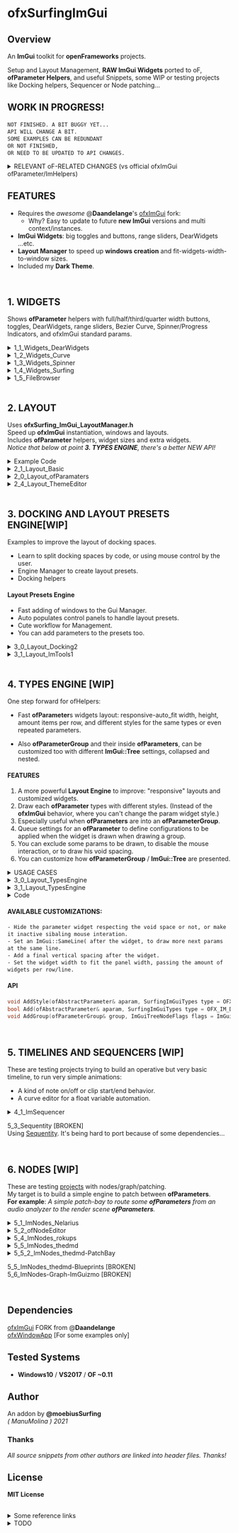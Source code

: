 ofxSurfingImGui
=============================

## Overview
An **ImGui** toolkit for **openFrameworks** projects.  

Setup and Layout Management, **RAW ImGui Widgets** ported to oF, **ofParameter Helpers**, and useful Snippets, some WIP or testing projects like Docking helpers, Sequencer or Node patching...   

## WORK IN PROGRESS!  
```
NOT FINISHED. A BIT BUGGY YET...
API WILL CHANGE A BIT.  
SOME EXAMPLES CAN BE REDUNDANT  
OR NOT FINISHED,  
OR NEED TO BE UPDATED TO API CHANGES.
```

<details>
  <summary>RELEVANT oF-RELATED CHANGES (vs official ofxImGui ofParameter/ImHelpers)</summary>
  <p>

- Simplified **oF Helpers** to use **ofParameters** easy and better. 
    * _ImHelpers.h_ has been rewritten to ofxSurfing_ImGui_ofHelpers.h_.
    * Widgets, windows/trees now are more customizable. 
    * Removed all old windows/tree methods.
    * Removed all the _WindowOpen/Settings_ stuff.
    * Removed all the old _GetUniqueName_ engine from **ofxImGui**. 
    * Now using PushId()/PopID() approach on each widget.
    * NEW: All the Layout/Styles Management.
  </p>
</details>

## FEATURES 
* Requires the _awesome_ @**Daandelange**'s [ofxImGui](https://github.com/Daandelange/ofxImGui/) fork: 
    - Why? Easy to update to future **new ImGui** versions and multi context/instances.
* **ImGui Widgets**: big toggles and buttons, range sliders, DearWidgets ...etc.
* **Layout Manager** to speed up **windows creation** and fit-widgets-width-to-window sizes.
* Included my **Dark Theme**.

<BR>

## 1. WIDGETS
Shows **ofParameter** helpers with full/half/third/quarter width buttons, toggles, DearWidgets, range sliders, Bezier Curve, Spinner/Progress Indicators, and ofxImGui standard params.  

<details>
  <summary>1_1_Widgets_DearWidgets</summary>
  <p>

![image](/docs/1_1_Widgets_DearWidgets.PNG?raw=true "image")  
Includes range sliders with **ofParameters**, responsive button/toggles and the awesome [DearWidgets](https://github.com/soufianekhiat/DearWidgets) from **@soufianekhiat**.  
  </p>
</details>

<details>
  <summary>1_2_Widgets_Curve</summary>
  <p>

![image](/docs/1_2_Widgets_Curve.PNG?raw=true "image")  
Includes bezier curves and usable tween/easing functions.  
  </p>
</details>

<details>
  <summary>1_3_Widgets_Spinner</summary>
  <p>

![image](/docs/1_3_Widgets_Spinner.gif?raw=true "image")  
Includes wait and progression spinners.  
  </p>
</details>

<details>
  <summary>1_4_Widgets_Surfing</summary>
  <p>

![image](/docs/1_4_Widgets_Surfing.PNG?raw=true "image")  
Includes a **matrix button clicker selector** linked to an **ofParameter<int>** (aka preset index), small tooltips, spin clicker, and the awesome gradient engine from [@galloscript](https://twitter.com/galloscript) from his [Github Gist](https://gist.github.com/galloscript/8a5d179e432e062550972afcd1ecf112).  
  </p>
</details>

<details>
  <summary>1_5_FileBrowser</summary>
  <p>

![image](/docs/1_5_FileBrowser.PNG?raw=true "image")  
  </p>
</details>

<BR>

## 2. LAYOUT

Uses **ofxSurfing_ImGui_LayoutManager.h**  
Speed up **ofxImGui** instantiation, windows and layouts.  
Includes **ofParameter** helpers, widget sizes and extra widgets.  
_Notice that below at point **3. TYPES ENGINE**, there's a better NEW API!_ 

<details>
  <summary>Example Code</summary>
  <p>
  
  ![image](/docs/2_1_2_Layout_Basic.PNG?raw=true "image")  

ofApp.h
```.cpp
#include "ofxSurfingImGui.h"

ofxSurfing_ImGui_Manager guiManager;

ofParameter<bool> bGui{ "Show Gui", true };

ofParameter<bool> bEnable{ "Enable", true };
ofParameter<bool> b1{ "b1", false };
ofParameter<bool> b2{ "b2", false };
ofParameter<bool> b3{ "b3", false };
```
ofApp.cpp
```.c++
void ofApp::setup() 
{ 
    guiManager.setup(); 
    // Instantiates and configures all the required ofxImGui stuff inside:
    // Font, theme, autodraw, layout store/recall, multi context/instances, ofParams Helpers and other customizations.
}
    
void ofApp::draw() 
{ 
    guiManager.begin();
    if (bGui) // -> This param makes the close button functional
    {
        guiManager.beginWindow("Window", (bool *)&bGui.get(), ImGuiWindowFlags_None);
        {
            ofxImGuiSurfing::AddToggleRoundedButton(bEnable);
            if (bEnable)
            {
                // Precalculate common widgets sizes to fit current window, "to be responsive".
                float _w1 = ofxImGuiSurfing::getWidgetsWidth(1); // 1 widget full width
                float _w2 = ofxImGuiSurfing::getWidgetsWidth(2); // 2 widgets half width
                float _w3 = ofxImGuiSurfing::getWidgetsWidth(3); // 3 widgets third width
                float _w4 = ofxImGuiSurfing::getWidgetsWidth(4); // 4 widgets quarter width
                float _h = ofxImGuiSurfing::getWidgetsHeightRelative(); // one unit height relative to ImGui theme

                //-

                /* Draw RAW ImGui or SurfingWidgets with ofParameters */

                // One widget full with and theme height. The callback is handled by the param listeners.
                ofxImGuiSurfing::AddBigToggle(b1); 

                // Two widgets same line/row with the 50% of window panel width 
                if (ofxImGuiSurfing::AddBigButton(b2, _w2, _h)) {
                  /* This acts as callback. No parameter listener required. */
                }
                ImGui::SameLine();
                if (ofxImGuiSurfing::AddBigButton(b3, _w2, _h)) {
                  
                }

                // Or using raw ImGui
                // Three widgets and fit width in one line
                if (ImGui::Button("START", ImVec2(_w3, _h))) {}
                ImGui::SameLine();
                if (ImGui::Button("STOP", ImVec2(_w3, _h))) {}
                ImGui::SameLine();
                if (ImGui::Button("REPLAY", ImVec2(_w3, _h))) {}
            }
        }
        guiManager.endWindow();
    }
    guiManager.end();
}
```
  </p>
</details>

<details>
  <summary>2_1_Layout_Basic</summary>
  <p>

![image](/docs/2_1_Layout_Basic.PNG?raw=true "image")  
  </p>
</details>

<details>
  <summary>2_0_Layout_ofParamaters</summary>
  <p>

![image](/docs/2_0_Layout_ofParamaters.gif?raw=true "image")  
Includes **ofParameter** and **ofParameterGroup** helpers and customize how groups are presented: collapsed/expanded, hidden header, **ImGui::Tree/ImGui::TreeEx** ...etc.  
[BROKEN]  
  </p>
</details>

<details>
  <summary>2_4_Layout_ThemeEditor</summary>
  <p>

![image](/docs/2_4_Layout_ThemeEditor.PNG?raw=true "image")  
  </p>

This is a helper for tweaking your Themes: testings sizes, layout, and colors, and alternate fonts.  
Notice that you need to export the new modified theme code trhought the clipboard and to paste to a new function/theme manually.  
There's not an automatic-fully-functional, save preset/load theme designer!  
</details>

<BR>

## 3. DOCKING AND LAYOUT PRESETS ENGINE[WIP]

Examples to improve the layout of docking spaces. 
* Learn to split docking spaces by code, or using mouse control by the user.
* Engine Manager to create layout presets.
* Docking helpers

#### Layout Presets Engine
* Fast adding of windows to the Gui Manager.
* Auto populates control panels to handle layout presets.
* Cute workflow for Management.
* You can add parameters to the presets too. 

<details>
  <summary>3_0_Layout_Docking2</summary>
  <p>

![image](/docs/3_0_Layout_Docking2.gif?raw=true "gif")  
Learn to Split layout spaces by code.  
  </p>
</details>

<details>
  <summary>3_1_Layout_ImTools1</summary>
  <p>

![image](/docs/3_1_Layout_ImTools1.PNG?raw=true "image")  
  </p>

Uses [ImTools](https://github.com/aiekick/ImTools) from **@aiekick**: "_Its a class for manage docking panes in an easy way, display (panes, menu, pane dialog), load/save, auto layout, etc..._". **WIP** porting to use into my OF projects.  
</details>

<BR>

## 4. TYPES ENGINE [WIP]

One step forward for ofHelpers:  

* Fast **ofParameter**s widgets layout: responsive-auto_fit width, height, amount items per row, and different styles for the same types or even repeated parameters.  

* Also **ofParameterGroup** and their inside **ofParameters**, can be customized too with different **ImGui::Tree** settings, collapsed and nested.  

#### FEATURES

1. A more powerful **Layout Engine** to improve: "responsive" layouts and customized widgets.  
2. Draw each **ofParameter** types with different styles. (Instead of the **ofxImGui** behavior, where you can't change the param widget style.)  
3. Especially useful when **ofParameters** are into an **ofParameterGroup**.  
4. Queue settings for an **ofParameter** to define configurations to be applied when the widget is drawn when drawing a group. 
5. You can exclude some params to be drawn, to disable the mouse interaction, or to draw his void spacing. 
6. You can customize how **ofParameterGroup** / **ImGui::Tree** are presented.

<details>
  <summary>USAGE CASES</summary>
  <p>

**CASE 1**:  
_Draw an **ofParameter<float>** as slider (default), drag number or/and +/- stepper box._  

**CASE 2**:  
_Draw an **ofParameter<bool>** as a check box (default), or as a big toggle button with custom dimensions._  

**CASE 3**:  
_You added an **ofParameter<bool>** inside an **ofParameterGroup**. Add a style for the type of widget. You want to customize how it will be drawn (instead of using the default style), but when the group is rendered._  
  </p>
</details>

<details>
  <summary>3_0_Layout_TypesEngine</summary>
  <p>

![image](/docs/3_0_Layout_TypesEngine.PNG?raw=true "image")  
  </p>
</details>

<details>
  <summary>3_1_Layout_TypesEngine</summary>
  <p>

![image](/docs/3_1_Layout_TypesEngine.PNG?raw=true "image")  
  </p>
</details>

<details>
  <summary>Code</summary>
  <p>

ofApp.h
```.cpp

```

ofApp.cpp
```.cpp

```
  </p>
</details>

#### AVAILABLE CUSTOMIZATIONS:
    - Hide the parameter widget respecting the void space or not, or make it inactive sibaling mouse interation.  
    - Set an ImGui::SameLine( after the widget, to draw more next params at the same line.  
    - Add a final vertical spacing after the widget.  
    - Set the widget width to fit the panel width, passing the amount of widgets per row/line.  

#### API
```c++
void AddStyle(ofAbstractParameter& aparam, SurfingImGuiTypes type = OFX_IM_DEFAULT, bool bSameLine = false, int amtPerRow = 1, int spacing = -1);
bool Add(ofAbstractParameter& aparam, SurfingImGuiTypes type = OFX_IM_DEFAULT, bool bSameLine = false, int amtPerRow = 1, int spacing = -1);
void AddGroup(ofParameterGroup& group, ImGuiTreeNodeFlags flags = ImGuiTreeNodeFlags_None, SurfingImGuiTypesGroups typeGroup = OFX_IM_GROUP_DEFAULT);
```

<BR>

## 5. TIMELINES AND SEQUENCERS [WIP]

These are testing projects trying to build an operative but very basic timeline, to run very simple animations:  
* A kind of note on/off or clip start/end behavior.
* A curve editor for a float variable automation. 
  
<details>
  <summary>4_1_ImSequencer</summary>
  <p>

![image](/docs/4_1_ImSequencer.PNG?raw=true "image")  
Using [ImGuizmo](https://github.com/CedricGuillemet/ImGuizmo)  
Still very raw yet, not functional: I need to [finish](https://github.com/CedricGuillemet/ImGuizmo/issues/185) the engine to read the values when frames are playing.  
  </p>
</details>

5_3_Sequentity [BROKEN]  
Using [Sequentity](https://github.com/alanjfs/sequentity). It's being hard to port because of some dependencies...

<BR>

## 6. NODES [WIP]

These are testing [projects](https://github.com/ocornut/imgui/issues/306) with nodes/graph/patching.  
My target is to build a simple engine to patch between **ofParameters**.  
**For example**: _A simple patch-bay to route some **ofParameters** from an audio analyzer to the render scene **ofParameters**._   

<details>
  <summary>5_1_ImNodes_Nelarius</summary>
  <p>

![image](/docs/5_1_ImNodes_Nelarius.PNG?raw=true "image")  
Using [Nelarius/imnodes](https://github.com/Nelarius/imnodes)  
  </p>
</details>

<details>
  <summary>5_2_ofNodeEditor</summary>
  <p>

![image](/docs/5_2_ofNodeEditor.PNG?raw=true "image")  
Using [sphaero/ofNodeEditor](https://github.com/sphaero/ofNodeEditor)  
  </p>
</details>

<details>
  <summary>5_4_ImNodes_rokups</summary>
  <p>

![image](/docs/5_4_ImNodes_rokups.PNG?raw=true "image")  
Using [rokups/ImNodes](https://github.com/rokups/ImNodes)  
  </p>
</details>

<details>
  <summary>5_5_ImNodes_thedmd</summary>
  <p>

![image](/docs/5_5_ImNodes_thedmd.PNG?raw=true "image")  
Using [thedmd/imgui-node-editor](https://github.com/thedmd/imgui-node-editor)  
  </p>
</details>

<details>
  <summary>5_5_2_ImNodes_thedmd-PatchBay</summary>
  <p>

![image](/docs/5_5_2_ImNodes_thedmd-PatchBay.PNG?raw=true "image")  
[**WIP**] Using [ofxPatchbayParams](https://github.com/moebiussurfing/ofxPatchbayParams)  
  </p>
</details>

5_5_ImNodes_thedmd-Blueprints [BROKEN]  
5_6_ImNodes-Graph-ImGuizmo [BROKEN]  

<BR>

## Dependencies
[ofxImGui](https://github.com/Daandelange/ofxImGui/) FORK from @**Daandelange**  
[ofxWindowApp](https://github.com/moebiussurfing/ofxWindowApp) [For some examples only]  

## Tested Systems
- **Windows10** / **VS2017** / **OF ~0.11**

## Author
An addon by **@moebiusSurfing**  
*( ManuMolina ) 2021*  

### Thanks
_All source snippets from other authors are linked into header files. Thanks!_

## License
**MIT License**

<BR>

<details>
  <summary>Some reference links</summary>
  <p>

https://github.com/HankiDesign/awesome-dear-imgui  
https://github.com/soufianekhiat/DearWidgets  
https://github.com/yumataesu/ImGui_Widgets  
https://github.com/njazz/AutomationCurveEditor  
https://github.com/leiradel/ImGuiAl  
https://github.com/aiekick/ImTools/tree/main/LayoutManager  
https://github.com/Organic-Code/ImTerm  
  </p>
</details>
<details>
  <summary>TODO</summary>
  <p>

* Add more ImGui RAW widgets with examples.
* Convert to ofParameters for some widgets.
* Fix and solve final ofParams helpers workflow.
* Add multiple layouts presets engine from Paletto.
  </p>
</details>
